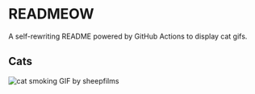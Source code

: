 # READMEOW

A self-rewriting README powered by GitHub Actions to display cat gifs.

## Cats

![cat smoking GIF by sheepfilms](https://media2.giphy.com/media/l0ExdMHUDKteztyfe/200.gif?cid=9acd02dajxhz190fam2rr8whh2lri34ncxq296tvhuv26qz0&ep=v1_gifs_search&rid=200.gif&ct=g)
